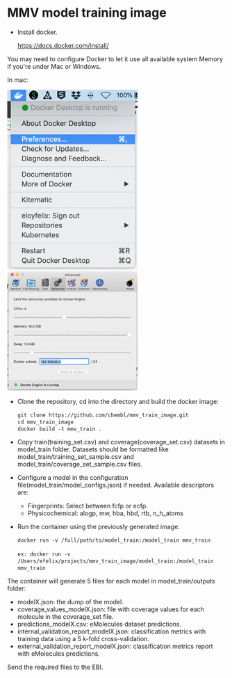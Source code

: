 # MMV model training image


- Install docker.

  https://docs.docker.com/install/

You may need to configure Docker to let it use all available system Memory if you're under Mac or Windows.

In mac:

<a><img src="https://github.com/chembl/mmv_train_image/blob/master/images/mac1.png" width="300" ></a>
<a><img src="https://github.com/chembl/mmv_train_image/blob/master/images/mac2.png" width="300" ></a>


- Clone the repository, cd into the directory and build the docker image:

  ```
  git clone https://github.com/chembl/mmv_train_image.git
  cd mmv_train_image
  docker build -t mmv_train .
  ```

- Copy train(training_set.csv) and coverage(coverage_set.csv) datasets in model_train folder. Datasets should be formatted like model_train/training_set_sample.csv and model_train/coverage_set_sample.csv files.

- Configure a model in the configuration file(model_train/model_configs.json) if needed. Available descriptors are:

    - Fingerprints: Select between fcfp or ecfp.
    - Physicochemical: alogp, mw, hba, hbd, rtb, n_h_atoms

- Run the container using the previously generated image.

  ```
  docker run -v /full/path/to/model_train:/model_train mmv_train
  
  ex: docker run -v /Users/efelix/projects/mmv_train_image/model_train:/model_train mmv_train
  ```

The container will generate 5 files for each model in model_train/outputs folder:

- modelX.json: the dump of the model.
- coverage_values_modelX.json: file with coverage values for each molecule in the coverage_set file.
- predictions_modelX.csv: eMolecules dataset predictions.
- internal_validation_report_modelX.json: classification metrics with training data using a 5 k-fold cross-validation.
- external_validation_report_modelX.json: classification metrics report with eMolecules predictions.

Send the required files to the EBI.
